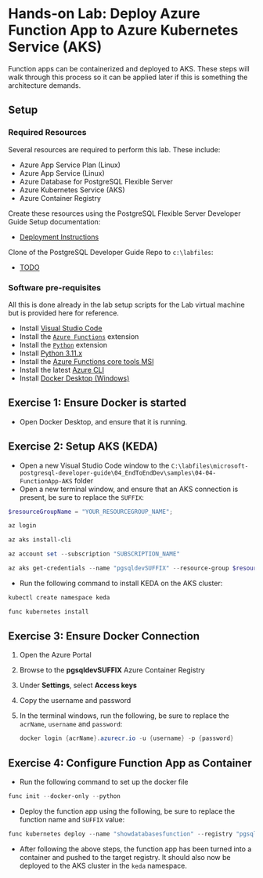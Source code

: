 # Hands-on Lab: Deploy Azure Function App to Azure Kubernetes Service (AKS)

Function apps can be containerized and deployed to AKS. These steps will walk through this process so it can be applied later if this is something the architecture demands.

## Setup

### Required Resources

Several resources are required to perform this lab. These include:

- Azure App Service Plan (Linux)
- Azure App Service (Linux)
- Azure Database for PostgreSQL Flexible Server
- Azure Kubernetes Service (AKS)
- Azure Container Registry

Create these resources using the PostgreSQL Flexible Server Developer Guide Setup documentation:

- [Deployment Instructions](../../../11_03_Setup/00_Template_Deployment_Instructions.md)

Clone of the PostgreSQL Developer Guide Repo to `c:\labfiles`:

- [TODO]()

### Software pre-requisites

All this is done already in the lab setup scripts for the Lab virtual machine but is provided here for reference.

- Install [Visual Studio Code](https://code.visualstudio.com/download)
- Install the [`Azure Functions`](https://marketplace.visualstudio.com/items?itemName=ms-azuretools.vscode-azurefunctions) extension
- Install the [`Python`](https://marketplace.visualstudio.com/items?itemName=ms-python.python) extension
- Install [Python 3.11.x](https://www.python.org/downloads/)
- Install the [Azure Functions core tools MSI](https://go.microsoft.com/fwlink/?linkid=2174087)
- Install the latest [Azure CLI](https://learn.microsoft.com/cli/azure/install-azure-cli-windows?tabs=powershell)
- Install [Docker Desktop (Windows)](https://www.docker.com/products/docker-desktop/#)

## Exercise 1: Ensure Docker is started

- Open Docker Desktop, and ensure that it is running.

## Exercise 2: Setup AKS (KEDA)

- Open a new Visual Studio Code window to the `C:\labfiles\microsoft-postgresql-developer-guide\04_EndToEndDev\samples\04-04-FunctionApp-AKS` folder
- Open a new terminal window, and ensure that an AKS connection is present, be sure to replace the `SUFFIX`:

```Powershell
$resourceGroupName = "YOUR_RESOURCEGROUP_NAME";

az login

az aks install-cli

az account set --subscription "SUBSCRIPTION_NAME"

az aks get-credentials --name "pgsqldevSUFFIX" --resource-group $resourceGroupName
```

- Run the following command to install KEDA on the AKS cluster:

```PowerShell
kubectl create namespace keda

func kubernetes install
```

## Exercise 3: Ensure Docker Connection

1. Open the Azure Portal
2. Browse to the **pgsqldevSUFFIX** Azure Container Registry
3. Under **Settings**, select **Access keys**
4. Copy the username and password
5. In the terminal windows, run the following, be sure to replace the `acrName`, `username` and `password`:

    ```powershell
    docker login {acrName}.azurecr.io -u {username} -p {password}
    ```

## Exercise 4: Configure Function App as Container

- Run the following command to set up the docker file

```PowerShell
func init --docker-only --python
```

- Deploy the function app using the following, be sure to replace the function name and `SUFFIX` value:

```PowerShell
func kubernetes deploy --name "showdatabasesfunction" --registry "pgsqldevSUFFIX.azurecr.io"
```

- After following the above steps, the function app has been turned into a container and pushed to the target registry. It should also now be deployed to the AKS cluster in the `keda` namespace.
